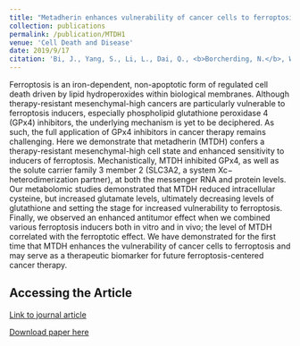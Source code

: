 ```yaml
---
title: "Metadherin enhances vulnerability of cancer cells to ferroptosis."
collection: publications
permalink: /publication/MTDH1
venue: 'Cell Death and Disease'
date: 2019/9/17
citation: 'Bi, J., Yang, S., Li, L., Dai, Q., <b>Borcherding, N.</b>, Wagner, B.A., Buettner, G.R., Spitz, D.R., Leslie, K.K., Zhang, J., & Meng, X. Metadherin (MTDH) Enhances Vulnerability of Cancer Cells to Ferroptosis. Cell Death and Disease 2019.'
---
```


Ferroptosis is an iron-dependent, non-apoptotic form of regulated cell death driven by lipid hydroperoxides within biological membranes. Although therapy-resistant mesenchymal-high cancers are particularly vulnerable to ferroptosis inducers, especially phospholipid glutathione peroxidase 4 (GPx4) inhibitors, the underlying mechanism is yet to be deciphered. As such, the full application of GPx4 inhibitors in cancer therapy remains challenging. Here we demonstrate that metadherin (MTDH) confers a therapy-resistant mesenchymal-high cell state and enhanced sensitivity to inducers of ferroptosis. Mechanistically, MTDH inhibited GPx4, as well as the solute carrier family 3 member 2 (SLC3A2, a system Xc− heterodimerization partner), at both the messenger RNA and protein levels. Our metabolomic studies demonstrated that MTDH reduced intracellular cysteine, but increased glutamate levels, ultimately decreasing levels of glutathione and setting the stage for increased vulnerability to ferroptosis. Finally, we observed an enhanced antitumor effect when we combined various ferroptosis inducers both in vitro and in vivo; the level of MTDH correlated with the ferroptotic effect. We have demonstrated for the first time that MTDH enhances the vulnerability of cancer cells to ferroptosis and may serve as a therapeutic biomarker for future ferroptosis-centered cancer therapy.

Accessing the Article
-----
[Link to journal article](https://www.nature.com/articles/s41419-019-1897-2)

[Download paper here](https://ncborcherding.github.io/files/MTDH1.pdf)





